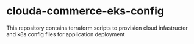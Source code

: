 # clouda-commerce-eks-config
This repository contains terraform scripts to provision cloud infastructer and k8s config files for application deployment
